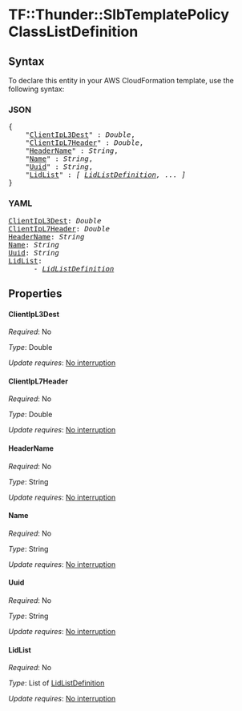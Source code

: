 # TF::Thunder::SlbTemplatePolicy ClassListDefinition

## Syntax

To declare this entity in your AWS CloudFormation template, use the following syntax:

### JSON

<pre>
{
    "<a href="#clientipl3dest" title="ClientIpL3Dest">ClientIpL3Dest</a>" : <i>Double</i>,
    "<a href="#clientipl7header" title="ClientIpL7Header">ClientIpL7Header</a>" : <i>Double</i>,
    "<a href="#headername" title="HeaderName">HeaderName</a>" : <i>String</i>,
    "<a href="#name" title="Name">Name</a>" : <i>String</i>,
    "<a href="#uuid" title="Uuid">Uuid</a>" : <i>String</i>,
    "<a href="#lidlist" title="LidList">LidList</a>" : <i>[ <a href="lidlistdefinition.md">LidListDefinition</a>, ... ]</i>
}
</pre>

### YAML

<pre>
<a href="#clientipl3dest" title="ClientIpL3Dest">ClientIpL3Dest</a>: <i>Double</i>
<a href="#clientipl7header" title="ClientIpL7Header">ClientIpL7Header</a>: <i>Double</i>
<a href="#headername" title="HeaderName">HeaderName</a>: <i>String</i>
<a href="#name" title="Name">Name</a>: <i>String</i>
<a href="#uuid" title="Uuid">Uuid</a>: <i>String</i>
<a href="#lidlist" title="LidList">LidList</a>: <i>
      - <a href="lidlistdefinition.md">LidListDefinition</a></i>
</pre>

## Properties

#### ClientIpL3Dest

_Required_: No

_Type_: Double

_Update requires_: [No interruption](https://docs.aws.amazon.com/AWSCloudFormation/latest/UserGuide/using-cfn-updating-stacks-update-behaviors.html#update-no-interrupt)

#### ClientIpL7Header

_Required_: No

_Type_: Double

_Update requires_: [No interruption](https://docs.aws.amazon.com/AWSCloudFormation/latest/UserGuide/using-cfn-updating-stacks-update-behaviors.html#update-no-interrupt)

#### HeaderName

_Required_: No

_Type_: String

_Update requires_: [No interruption](https://docs.aws.amazon.com/AWSCloudFormation/latest/UserGuide/using-cfn-updating-stacks-update-behaviors.html#update-no-interrupt)

#### Name

_Required_: No

_Type_: String

_Update requires_: [No interruption](https://docs.aws.amazon.com/AWSCloudFormation/latest/UserGuide/using-cfn-updating-stacks-update-behaviors.html#update-no-interrupt)

#### Uuid

_Required_: No

_Type_: String

_Update requires_: [No interruption](https://docs.aws.amazon.com/AWSCloudFormation/latest/UserGuide/using-cfn-updating-stacks-update-behaviors.html#update-no-interrupt)

#### LidList

_Required_: No

_Type_: List of <a href="lidlistdefinition.md">LidListDefinition</a>

_Update requires_: [No interruption](https://docs.aws.amazon.com/AWSCloudFormation/latest/UserGuide/using-cfn-updating-stacks-update-behaviors.html#update-no-interrupt)

